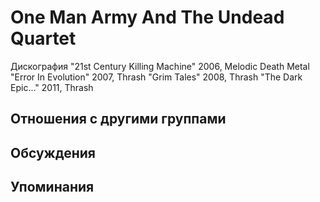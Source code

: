 # One Man Army And The Undead Quartet

Дискография
"21st Century Killing Machine" 2006, Melodic Death Metal
"Error In Evolution" 2007, Thrash
"Grim Tales" 2008, Thrash
"The Dark Epic..." 2011, Thrash

## Отношения с другими группами


## Обсуждения


## Упоминания

